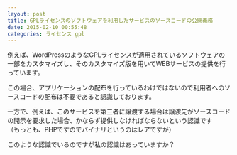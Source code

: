 ```yaml
---
layout: post
title: GPLライセンスのソフトウェアを利用したサービスのソースコードの公開義務
date: 2015-02-10 00:55:48
categories: ライセンス gpl
---
```

<p>例えば、WordPressのようなGPLライセンスが適用されているソフトウェアの一部をカスタマイズし、そのカスタマイズ版を用いてWEBサービスの提供を行っています。</p>

<p>この場合、アプリケーションの配布を行っているわけではないので利用者へのソースコードの配布は不要であると認識しております。</p>

<p>一方で、例えば、このサービスを第三者に譲渡する場合は譲渡先がソースコードの開示を要求した場合、かならず提供しなければならないという認識です<br>
（もっとも、PHPですのでバイナリというのはレアですが）</p>

<p>このような認識でいるのですが私の認識はあっていますか？</p>
